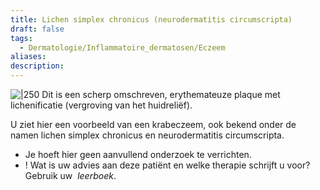 ```yaml
---
title: Lichen simplex chronicus (neurodermatitis circumscripta)
draft: false
tags:
  - Dermatologie/Inflammatoire_dermatosen/Eczeem
aliases: 
description:
---
```


![|250](https://i.imgur.com/qsts2pn.png)
Dit is een scherp omschreven, erythemateuze plaque met lichenificatie (vergroving van het huidreliëf).

U ziet hier een voorbeeld van een krabeczeem, ook bekend onder de namen lichen simplex chronicus en neurodermatitis circumscripta.

- Je hoeft hier geen aanvullend onderzoek te verrichten.
- ! Wat is uw advies aan deze patiënt en welke therapie schrijft u voor? Gebruik uw  *leerboek*.
